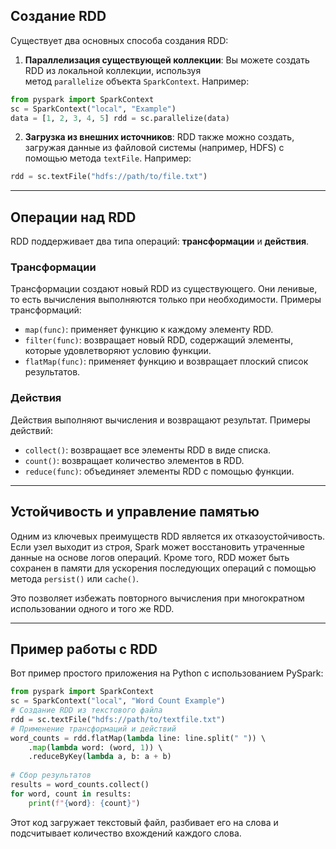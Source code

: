 
## Создание RDD

Существует два основных способа создания RDD:

1. **Параллелизация существующей коллекции**: Вы можете создать RDD из локальной коллекции, используя метод `parallelize` объекта `SparkContext`. Например:
```python
from pyspark import SparkContext 
sc = SparkContext("local", "Example") 
data = [1, 2, 3, 4, 5] rdd = sc.parallelize(data)
```
    
2. **Загрузка из внешних источников**: RDD также можно создать, загружая данные из файловой системы (например, HDFS) с помощью метода `textFile`. Например:
```python
rdd = sc.textFile("hdfs://path/to/file.txt")
```
---

## Операции над RDD

RDD поддерживает два типа операций: **трансформации** и **действия**.

### Трансформации

Трансформации создают новый RDD из существующего. Они ленивые, то есть вычисления выполняются только при необходимости. Примеры трансформаций:

- `map(func)`: применяет функцию к каждому элементу RDD.
- `filter(func)`: возвращает новый RDD, содержащий элементы, которые удовлетворяют условию функции.
- `flatMap(func)`: применяет функцию и возвращает плоский список результатов.

### Действия

Действия выполняют вычисления и возвращают результат. Примеры действий:

- `collect()`: возвращает все элементы RDD в виде списка.
- `count()`: возвращает количество элементов в RDD.
- `reduce(func)`: объединяет элементы RDD с помощью функции.
---
## Устойчивость и управление памятью

Одним из ключевых преимуществ RDD является их отказоустойчивость. Если узел выходит из строя, Spark может восстановить утраченные данные на основе логов операций. Кроме того, RDD может быть сохранен в памяти для ускорения последующих операций с помощью метода `persist()` или `cache()`. 

Это позволяет избежать повторного вычисления при многократном использовании одного и того же RDD.

---
## Пример работы с RDD

Вот пример простого приложения на Python с использованием PySpark:

```python
from pyspark import SparkContext 
sc = SparkContext("local", "Word Count Example") 
# Создание RDD из текстового файла 
rdd = sc.textFile("hdfs://path/to/textfile.txt") 
# Применение трансформаций и действий 
word_counts = rdd.flatMap(lambda line: line.split(" ")) \                  
	.map(lambda word: (word, 1)) \                 
	.reduceByKey(lambda a, b: a + b) 
	
# Сбор результатов 
results = word_counts.collect() 
for word, count in results:     
	print(f"{word}: {count}")
```
Этот код загружает текстовый файл, разбивает его на слова и подсчитывает количество вхождений каждого слова.
